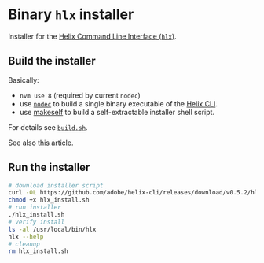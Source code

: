 # Binary `hlx` installer

Installer for the [Helix Command Line Interface (`hlx`)](https://github.com/adobe/helix-cli).

## Build the installer

Basically:

* `nvm use 8` (required by current `nodec`)
* use [`nodec`](https://github.com/pmq20/node-packer) to build a single binary executable of the [Helix CLI](https://github.com/adobe/helix-cli).
* use [makeself](https://github.com/megastep/makeself) to build a self-extractable installer shell script.

For details see [`build.sh`](build.sh).

See also [this article](https://www.armedia.com/blog/create-a-self-extracting-installer-in-linux/).
  
## Run the installer

```bash
# download installer script
curl -OL https://github.com/adobe/helix-cli/releases/download/v0.5.2/hlx_install.sh
chmod +x hlx_install.sh
# run installer
./hlx_install.sh
# verify install
ls -al /usr/local/bin/hlx
hlx --help
# cleanup
rm hlx_install.sh
```
